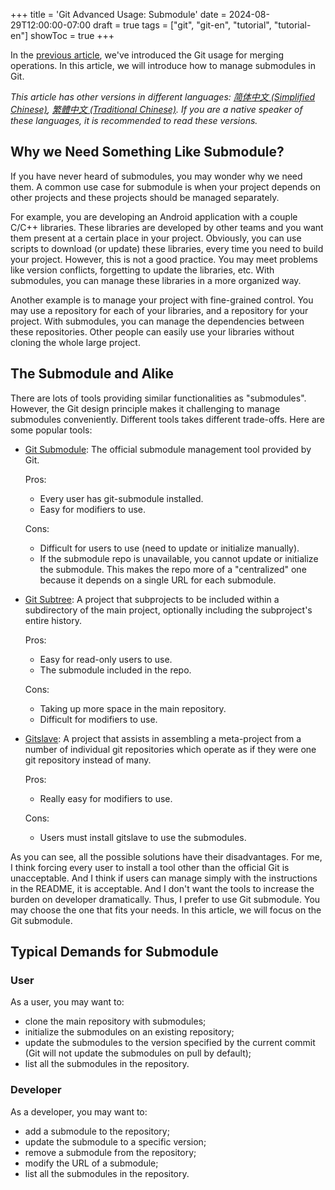 +++
title = 'Git Advanced Usage: Submodule'
date = 2024-08-29T12:00:00-07:00
draft = true
tags = ["git", "git-en", "tutorial", "tutorial-en"]
showToc = true
+++

In the [previous article](/blog/git-basic-usage-en), we've introduced the
Git usage for merging operations. In this article, we will introduce how
to manage submodules in Git.

<!--more-->

*This article has other versions in different languages:
[简体中文 (Simplified Chinese)](/blog-zh-cn/git-usage-submodule-zh-cn),
[繁體中文 (Traditional Chinese)](/blog-zh-hk/git-usage-submodule-zh-hk).
If you are a native speaker of these languages, it is recommended to read
these versions.*

## Why we Need Something Like Submodule?

If you have never heard of submodules, you may wonder why we need them.
A common use case for submodule is when your project depends on other
projects and these projects should be managed separately.

For example, you are developing an Android application with a couple
C/C++ libraries. These libraries are developed by other teams and
you want them present at a certain place in your project. Obviously,
you can use scripts to download (or update) these libraries, every time
you need to build your project. However, this is not a good practice.
You may meet problems like version conflicts, forgetting to update
the libraries, etc. With submodules, you can manage these libraries
in a more organized way.

Another example is to manage your project with fine-grained control.
You may use a repository for each of your libraries, and a repository
for your project. With submodules, you can manage the dependencies
between these repositories. Other people can easily use your libraries
without cloning the whole large project.

## The Submodule and Alike

There are lots of tools providing similar functionalities as "submodules".
However, the Git design principle makes it challenging to manage submodules
conveniently. Different tools takes different trade-offs. Here are some
popular tools:

- [Git Submodule][git-submodule]: The official submodule management tool
  provided by Git.

  Pros:
  - Every user has git-submodule installed.
  - Easy for modifiers to use.

  Cons:
  - Difficult for users to use (need to update or initialize manually).
  - If the submodule repo is unavailable, you cannot update or initialize
    the submodule. This makes the repo more of a "centralized" one because
    it depends on a single URL for each submodule.
- [Git Subtree][git-subtree]: A project that subprojects to be included
  within a subdirectory of the main project, optionally including the
  subproject's entire history.

  Pros:
  - Easy for read-only users to use.
  - The submodule included in the repo.

  Cons:
  - Taking up more space in the main repository.
  - Difficult for modifiers to use.
- [Gitslave][gitslave]: A project that assists in assembling a meta-project
  from a number of individual git repositories which operate as if they were
  one git repository instead of many.

  Pros:
  - Really easy for modifiers to use.

  Cons:
  - Users must install gitslave to use the submodules.

[git-submodule]: https://git-scm.com/docs/git-submodule
[git-subtree]: https://github.com/apenwarr/git-subtree
[gitslave]: https://gitslave.sourceforge.io/

As you can see, all the possible solutions have their disadvantages. For me,
I think forcing every user to install a tool other than the official Git
is unacceptable. And I think if users can manage simply with the instructions
in the README, it is acceptable. And I don't want the tools to increase
the burden on developer dramatically. Thus, I prefer to use Git submodule.
You may choose the one that fits your needs. In this article, we will focus
on the Git submodule.

## Typical Demands for Submodule

### User

As a user, you may want to:

- clone the main repository with submodules;
- initialize the submodules on an existing repository;
- update the submodules to the version specified by the current commit (Git
  will not update the submodules on pull by default);
- list all the submodules in the repository.

### Developer

As a developer, you may want to:

- add a submodule to the repository;
- update the submodule to a specific version;
- remove a submodule from the repository;
- modify the URL of a submodule;
- list all the submodules in the repository.

